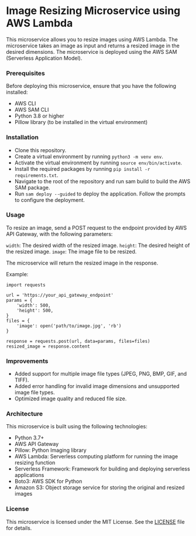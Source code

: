 # Image Resizing Microservice using AWS Lambda

This microservice allows you to resize images using AWS Lambda. The microservice takes an image as input and returns a resized image in the desired dimensions. The microservice is deployed using the AWS SAM (Serverless Application Model).

### Prerequisites

Before deploying this microservice, ensure that you have the following installed:

- AWS CLI
- AWS SAM CLI
- Python 3.8 or higher
- Pillow library (to be installed in the virtual environment)

### Installation

- Clone this repository.
- Create a virtual environment by running `python3 -m venv env`.
- Activate the virtual environment by running `source env/bin/activate`.
- Install the required packages by running `pip install -r requirements.txt`.
- Navigate to the root of the repository and run sam build to build the AWS SAM package.
- Run `sam deploy --guided` to deploy the application. Follow the prompts to configure the deployment.


### Usage

To resize an image, send a POST request to the endpoint provided by AWS API Gateway, with the following parameters:

`width`: The desired width of the resized image.
`height`: The desired height of the resized image.
`image`: The image file to be resized.

The microservice will return the resized image in the response.


Example:

```
import requests

url = 'https://your_api_gateway_endpoint'
params = {
    'width': 500,
    'height': 500,
}
files = {
    'image': open('path/to/image.jpg', 'rb')
}

response = requests.post(url, data=params, files=files)
resized_image = response.content
```


### Improvements

- Added support for multiple image file types (JPEG, PNG, BMP, GIF, and TIFF).
- Added error handling for invalid image dimensions and unsupported image file types.
- Optimized image quality and reduced file size.


### Architecture

This microservice is built using the following technologies:

- Python 3.7+
- AWS API Gateway
- Pillow: Python Imaging library
- AWS Lambda: Serverless computing platform for running the image resizing function
- Serverless Framework: Framework for building and deploying serverless applications
- Boto3: AWS SDK for Python
- Amazon S3: Object storage service for storing the original and resized images


### License

This microservice is licensed under the MIT License. See the [LICENSE](https://github.com/git/git-scm.com/blob/main/MIT-LICENSE.txt) file for details.
